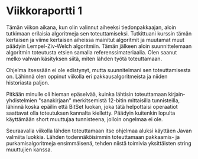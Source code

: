 # Viikkoraportti 1

Tämän viikon aikana, kun olin valinnut aiheeksi tiedonpakkaajan, aloin
tutkimaan erilaisia algoritmeja sen toteuttamiseksi. Tutkittuani kurssin
tämän kertaisen ja viime kertaisen aiheissa mainitut algoritmit ja muutamat 
muut päädyin Lempel-Ziv-Welch algoritmiin. Tämän jälkeen aloin suunnittelemaan
algoritmin toteutusta etsien samalla referenssimateriaalia. Olen saanut melko
vahvan käsityksen siitä, miten lähden työtä toteuttamaan.

Ohjelma itsessään ei ole edistynyt, mutta suunnitelmani sen toteuttamisesta on.
Lähinnä olen oppinut viikolla eri pakkausalgoritmeista ja niiden historiasta
paljon.

Pitkään minulle oli hieman epäselvää, kuinka lähtisin toteuttamaan kirjain-
yhdistelmien "sanakirjaan" merkitsemistä 12-bitin mittaisilla tunnisteilla, 
lähinnä koska epäilin että BitSet luokan, joka tätä helpottaisi operaatiot
saattavat olla toteutuksen kannalta kielletty. Päädyin kuitenkin lopulta
käyttämään short muuttujaa tunnisteena, jolloin ongelmaa ei ole.

Seuraavalla viikolla lähden toteuttamaan itse ohjelmaa aluksi käyttäen
Javan valmiita luokkia. Lähden todennäköisimmin toteuttamaan pakkaamis- ja
purkamisalgoritmeja ensimmäisenä, tehden niistä toimivia yksittäisten 
string muuttujien kanssa.
